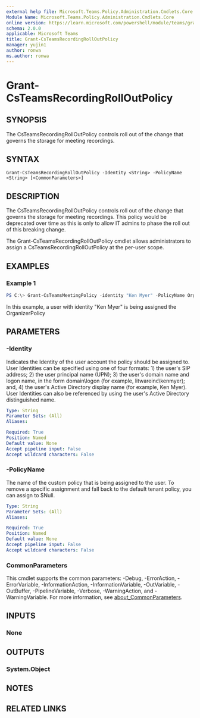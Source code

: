 ```yaml
---
external help file: Microsoft.Teams.Policy.Administration.Cmdlets.Core.dll-Help.xml
Module Name: Microsoft.Teams.Policy.Administration.Cmdlets.Core
online version: https://learn.microsoft.com/powershell/module/teams/grant-csteamsrecordingrolloutpolicy
schema: 2.0.0
applicable: Microsoft Teams
title: Grant-CsTeamsRecordingRollOutPolicy
manager: yujin1
author: ronwa
ms.author: ronwa
---
```


# Grant-CsTeamsRecordingRollOutPolicy

## SYNOPSIS
The CsTeamsRecordingRollOutPolicy controls roll out of the change that governs the storage for meeting recordings. 

## SYNTAX

```
Grant-CsTeamsRecordingRollOutPolicy -Identity <String> -PolicyName <String> [<CommonParameters>]
```

## DESCRIPTION
The CsTeamsRecordingRollOutPolicy controls roll out of the change that governs the storage for meeting recordings. This policy would be deprecated over time as this is only to allow IT admins to phase the roll out of this breaking change.

The Grant-CsTeamsRecordingRollOutPolicy cmdlet allows administrators to assign a CsTeamsRecordingRollOutPolicy at the per-user scope. 

## EXAMPLES

### Example 1
```powershell
PS C:\> Grant-CsTeamsMeetingPolicy -identity "Ken Myer" -PolicyName OrganizerPolicy
```

In this example, a user with identity "Ken Myer" is being assigned the OrganizerPolicy

## PARAMETERS

### -Identity
Indicates the Identity of the user account the policy should be assigned to. User Identities can be specified using one of four formats: 1) the user's SIP address; 2) the user principal name (UPN); 3) the user's domain name and logon name, in the form domain\logon (for example, litwareinc\kenmyer); and, 4) the user's Active Directory display name (for example, Ken Myer). User Identities can also be referenced by using the user's Active Directory distinguished name.

```yaml
Type: String
Parameter Sets: (All)
Aliases:

Required: True
Position: Named
Default value: None
Accept pipeline input: False
Accept wildcard characters: False
```

### -PolicyName
The name of the custom policy that is being assigned to the user. To remove a specific assignment and fall back to the default tenant policy, you can assign to $Null.

```yaml
Type: String
Parameter Sets: (All)
Aliases:

Required: True
Position: Named
Default value: None
Accept pipeline input: False
Accept wildcard characters: False
```

### CommonParameters
This cmdlet supports the common parameters: -Debug, -ErrorAction, -ErrorVariable, -InformationAction, -InformationVariable, -OutVariable, -OutBuffer, -PipelineVariable, -Verbose, -WarningAction, and -WarningVariable. For more information, see [about_CommonParameters](http://go.microsoft.com/fwlink/?LinkID=113216).

## INPUTS

### None

## OUTPUTS

### System.Object
## NOTES

## RELATED LINKS
